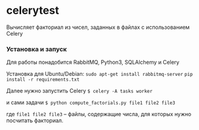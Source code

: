 # celerytest
Вычисляет факториал из чисел, заданных в файлах с использованием Celery

### Установка и запуск
Для работы понадобится RabbitMQ, Python3, SQLAlchemy и Celery

Установка для Ubuntu/Debian:
`sudo apt-get install rabbitmq-server`
`pip install -r requirements.txt`

Далее нужно запустить Celery
`$ celery -A tasks worker`

и сами задачи
`$ python compute_factorials.py file1 file2 file3`

где `file1 file2 file3` – файлы, содержащие числа, для которых нужно посчитать факториал.
